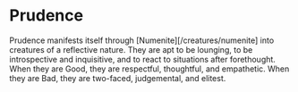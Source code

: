 # Prudence #

Prudence manifests itself through [Numenite][/creatures/numenite] into
creatures of a reflective nature. They are apt to be lounging, to be
introspective and inquisitive, and to react to situations after
forethought. When they are Good, they are respectful, thoughtful, and
empathetic. When they are Bad, they are two-faced, judgemental, and
elitest.

